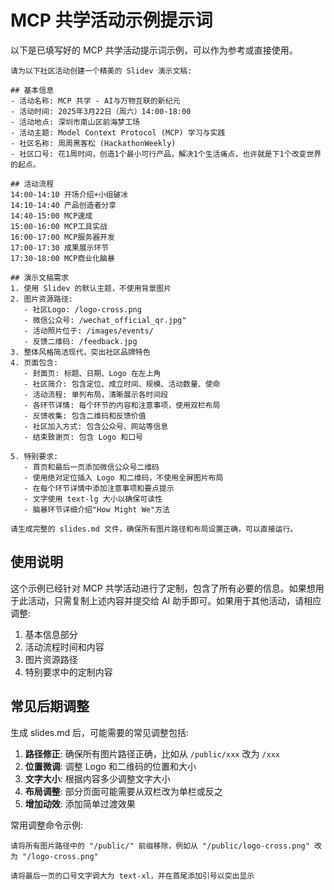 # MCP 共学活动示例提示词

以下是已填写好的 MCP 共学活动提示词示例，可以作为参考或直接使用。

```
请为以下社区活动创建一个精美的 Slidev 演示文稿:

## 基本信息
- 活动名称: MCP 共学 - AI与万物互联的新纪元
- 活动时间: 2025年3月22日（周六）14:00-18:00
- 活动地点: 深圳市南山区前海梦工场
- 活动主题: Model Context Protocol (MCP) 学习与实践
- 社区名称: 周周黑客松 (HackathonWeekly)
- 社区口号: 花1周时间，创造1个最小可行产品，解决1个生活痛点，也许就是下1个改变世界的起点。

## 活动流程
14:00-14:10 开场介绍+小组破冰
14:10-14:40 产品创造者分享
14:40-15:00 MCP速成
15:00-16:00 MCP工具实战
16:00-17:00 MCP服务器开发
17:00-17:30 成果展示环节
17:30-18:00 MCP商业化脑暴

## 演示文稿需求
1. 使用 Slidev 的默认主题，不使用背景图片
2. 图片资源路径:
   - 社区Logo: /logo-cross.png
   - 微信公众号: /wechat_official_qr.jpg"
   - 活动照片位于: /images/events/
   - 反馈二维码: /feedback.jpg
3. 整体风格简洁现代，突出社区品牌特色
4. 页面包含:
   - 封面页: 标题、日期、Logo 在左上角
   - 社区简介: 包含定位、成立时间、规模、活动数量、使命
   - 活动流程: 单列布局，清晰展示各时间段
   - 各环节详情: 每个环节的内容和注意事项，使用双栏布局
   - 反馈收集: 包含二维码和反馈价值
   - 社区加入方式: 包含公众号、网站等信息
   - 结束致谢页: 包含 Logo 和口号

5. 特别要求:
   - 首页和最后一页添加微信公众号二维码
   - 使用绝对定位插入 Logo 和二维码，不使用全屏图片布局
   - 在每个环节详情中添加注意事项和要点提示
   - 文字使用 text-lg 大小以确保可读性
   - 脑暴环节详细介绍"How Might We"方法

请生成完整的 slides.md 文件，确保所有图片路径和布局设置正确，可以直接运行。
```

## 使用说明

这个示例已经针对 MCP 共学活动进行了定制，包含了所有必要的信息。如果想用于此活动，只需复制上述内容并提交给 AI 助手即可。如果用于其他活动，请相应调整:

1. 基本信息部分
2. 活动流程时间和内容
3. 图片资源路径
4. 特别要求中的定制内容

## 常见后期调整

生成 slides.md 后，可能需要的常见调整包括:

1. **路径修正**: 确保所有图片路径正确，比如从 `/public/xxx` 改为 `/xxx`
2. **位置微调**: 调整 Logo 和二维码的位置和大小
3. **文字大小**: 根据内容多少调整文字大小
4. **布局调整**: 部分页面可能需要从双栏改为单栏或反之
5. **增加动效**: 添加简单过渡效果

常用调整命令示例:

```
请将所有图片路径中的 "/public/" 前缀移除，例如从 "/public/logo-cross.png" 改为 "/logo-cross.png"
```

```
请将最后一页的口号文字调大为 text-xl，并在首尾添加引号以突出显示
``` 